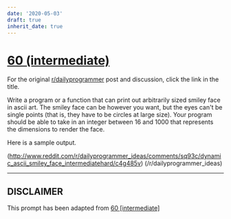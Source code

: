 ```yaml
---
date: '2020-05-03'
draft: true
inherit_date: true
---
```


# [60 (intermediate)](https://www.reddit.com/r/dailyprogrammer/comments/ukj5v/642012_challenge_60_intermediate/)

For the original [r/dailyprogrammer](https://www.reddit.com/r/dailyprogrammer/) post and discussion, click the link in the title.

Write a program or a function that can print out arbitrarily sized smiley face in ascii art. The smiley face can be however you want, but the eyes can't be single points (that is, they have to be circles at large size). Your program should be able to take in an integer between 16 and 1000 that represents the dimensions to render the face.

Here is a sample output.

(http://www.reddit.com/r/dailyprogrammer_ideas/comments/sq93c/dynamic_ascii_smiley_face_intermediatehard/c4g485v)
(/r/dailyprogrammer_ideas)

----
## **DISCLAIMER**
This prompt has been adapted from [60 [intermediate]](https://www.reddit.com/r/dailyprogrammer/comments/ukj5v/642012_challenge_60_intermediate/
)
